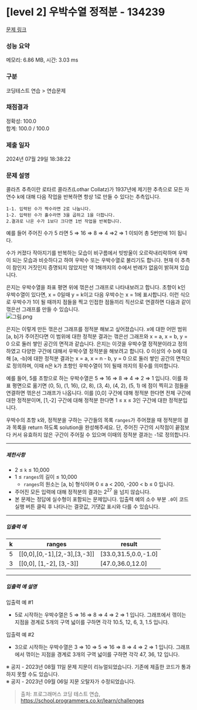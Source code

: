 # [level 2] 우박수열 정적분 - 134239 

[문제 링크](https://school.programmers.co.kr/learn/courses/30/lessons/134239) 

### 성능 요약

메모리: 6.86 MB, 시간: 3.03 ms

### 구분

코딩테스트 연습 > 연습문제

### 채점결과

정확성: 100.0<br/>합계: 100.0 / 100.0

### 제출 일자

2024년 07월 29일 18:38:22

### 문제 설명

<p>콜라츠 추측이란 로타르 콜라츠(Lothar Collatz)가 1937년에 제기한 추측으로 모든 자연수 k에 대해 다음 작업을 반복하면 항상 1로 만들 수 있다는 추측입니다.</p>
<div class="highlight"><pre class="codehilite"><code>1-1. 입력된 수가 짝수라면 2로 나눕니다.
1-2. 입력된 수가 홀수라면 3을 곱하고 1을 더합니다.
2.결과로 나온 수가 1보다 크다면 1번 작업을 반복합니다.
</code></pre></div>
<p>예를 들어 주어진 수가 5 라면 5 ⇒ 16 ⇒ 8 ⇒ 4 ⇒2 ⇒ 1 이되어 총 5번만에 1이 됩니다.</p>

<p>수가 커졌다 작아지기를 반복하는 모습이 비구름에서 빗방울이 오르락내리락하며 우박이 되는 모습과 비슷하다고 하여 우박수 또는 우박수열로 불리기도 합니다. 현재 이 추측이 참인지 거짓인지 증명되지 않았지만 약 1해까지의 수에서 반례가 없음이 밝혀져 있습니다.</p>

<p>은지는 우박수열을 좌표 평면 위에 꺾은선 그래프로 나타내보려고 합니다. 초항이 k인 우박수열이 있다면, x = 0일때 y = k이고 다음 우박수는 x = 1에 표시합니다. 이런 식으로 우박수가 1이 될 때까지 점들을 찍고 인접한 점들끼리 직선으로 연결하면 다음과 같이 꺾은선 그래프를 만들 수 있습니다.<br>
<img src="https://grepp-programmers.s3.ap-northeast-2.amazonaws.com/files/production/2d71eb1d-3d66-4046-93ce-2e8b7586bb96/%EA%B7%B8%EB%A6%BC.png" title="" alt="그림.png"></p>

<p>은지는 이렇게 만든 꺾은선 그래프를 정적분 해보고 싶어졌습니다. x에 대한 어떤 범위 [a, b]가 주어진다면 이 범위에 대한 정적분 결과는 꺾은선 그래프와 x = a, x = b, y = 0 으로 둘러 쌓인 공간의 면적과 같습니다. 은지는 이것을 우박수열 정적분이라고 정의하였고 다양한 구간에 대해서 우박수열 정적분을 해보려고 합니다. 0 이상의 수 b에 대해 [a, -b]에 대한 정적분 결과는 x = a, x = n - b, y = 0 으로 둘러 쌓인 공간의 면적으로 정의하며, 이때 n은 k가 초항인 우박수열이 1이 될때 까지의 횟수를 의미합니다.</p>

<p>예를 들어, 5를 초항으로 하는 우박수열은 5 ⇒ 16 ⇒ 8 ⇒ 4 ⇒ 2 ⇒ 1 입니다. 이를 좌표 평면으로 옮기면 (0, 5), (1, 16), (2, 8), (3, 4), (4, 2), (5, 1) 에 점이 찍히고 점들을 연결하면 꺾은선 그래프가 나옵니다. 이를 [0,0] 구간에 대해 정적분 한다면 전체 구간에 대한 정적분이며, [1,-2] 구간에 대해 정적분 한다면 1 ≤ x ≤ 3인 구간에 대한 정적분입니다.</p>

<p>우박수의 초항 <code>k</code>와, 정적분을 구하는 구간들의 목록 <code>ranges</code>가 주어졌을 때 정적분의 결과 목록을 return 하도록 solution을 완성해주세요. 단, 주어진 구간의 시작점이 끝점보다 커서 유효하지 않은 구간이 주어질 수 있으며 이때의 정적분 결과는 -1로 정의합니다.</p>

<hr>

<h5>제한사항</h5>

<ul>
<li>2 ≤ <code>k</code> ≤ 10,000</li>
<li>1 ≤ <code>ranges</code>의 길이 ≤ 10,000

<ul>
<li><code>ranges</code>의 원소는 [a, b] 형식이며 0 ≤ a &lt; 200, -200 &lt; b ≤ 0 입니다.</li>
</ul></li>
<li>주어진 모든 입력에 대해 정적분의 결과는 2<sup>27</sup> 을 넘지 않습니다.</li>
<li>본 문제는 정답에 실수형이 포함되는 문제입니다. 입출력 예의 소수 부분 <code>.0</code>이 코드 실행 버튼 클릭 후 나타나는 결괏값, 기댓값 표시와 다를 수 있습니다.</li>
</ul>

<hr>

<h5>입출력 예</h5>
<table class="table">
        <thead><tr>
<th>k</th>
<th>ranges</th>
<th>result</th>
</tr>
</thead>
        <tbody><tr>
<td>5</td>
<td>[[0,0],[0,-1],[2,-3],[3,-3]]</td>
<td>[33.0,31.5,0.0,-1.0]</td>
</tr>
<tr>
<td>3</td>
<td>[[0,0], [1,-2], [3,-3]]</td>
<td>[47.0,36.0,12.0]</td>
</tr>
</tbody>
      </table>
<hr>

<h5>입출력 예 설명</h5>

<p>입출력 예 #1</p>

<ul>
<li>5로 시작하는 우박수열은 5 ⇒ 16 ⇒ 8 ⇒ 4 ⇒ 2 ⇒ 1 입니다. 그래프에서 꺾이는 지점을 경계로 5개의 구역 넓이를 구하면 각각 10.5, 12, 6, 3, 1.5 입니다.</li>
</ul>

<p>입출력 예 #2</p>

<ul>
<li>3으로 시작하는 우박수열은 3 ⇒ 10 ⇒ 5 ⇒ 16 ⇒ 8 ⇒ 4 ⇒ 2 ⇒ 1 입니다. 그래프에서 꺾이는 지점을 경계로 3개의 구역 넓이를 구하면 각각 47, 36, 12 입니다.</li>
</ul>

<p>※ 공지 - 2023년 08월 11일 문제 지문이 리뉴얼되었습니다. 기존에 제출한 코드가 통과하지 못할 수도 있습니다.<br>
※ 공지 - 2023년 09월 06일 지문 오탈자가 수정되었습니다.</p>


> 출처: 프로그래머스 코딩 테스트 연습, https://school.programmers.co.kr/learn/challenges